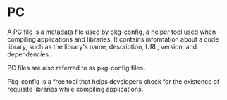 # PC  

A PC file is a metadata file used by pkg-config, a helper tool used when compiling applications and libraries. It contains information about a code library, such as the library's name, description, URL, version, and dependencies.  

PC files are also referred to as pkg-config files.  

Pkg-config is a free tool that helps developers check for the existence of requisite libraries while compiling applications. 
